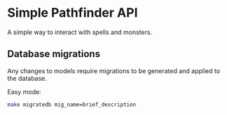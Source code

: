 # Simple Pathfinder API

A simple way to interact with spells and monsters.

## Database migrations

Any changes to models require migrations to be generated and applied to the database.

Easy mode:

```bash
make migratedb mig_name=brief_description
```
